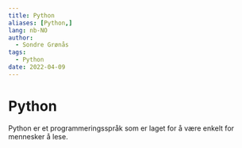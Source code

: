 ```yaml
---
title: Python
aliases: [Python,]
lang: nb-NO
author:
  - Sondre Grønås
tags:
  - Python
date: 2022-04-09
---
```

# Python
Python er et programmeringsspråk som er laget for å være enkelt for mennesker å lese.